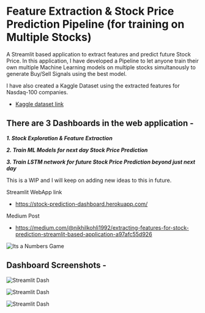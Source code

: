 # Feature Extraction & Stock Price Prediction Pipeline (for training on Multiple Stocks)

A Streamlit based application to extract features and predict future Stock Price. 
In this application, I have developed a Pipeline to let anyone train their own multiple Machine Learning models on multiple stocks simultanously to generate Buy/Sell Signals using the best model. 

I have also created a Kaggle Dataset using the extracted features for Nasdaq-100 companies. 
  - [Kaggle dataset link](https://www.kaggle.com/nikhilkohli/us-stock-market-data-60-extracted-features)


## There are 3 Dashboards in the web application - 

***1. Stock Exploration & Feature Extraction***

***2. Train ML Models for next day Stock Price Prediction***

***3. Train LSTM network for future Stock Price Prediction beyond just next day***

This is a WIP and I will keep on adding new ideas to this in future.

Streamlit WebApp link 
  - https://stock-prediction-dashboard.herokuapp.com/

Medium Post 
  - https://medium.com/@nikhilkohli1992/extracting-features-for-stock-prediction-streamlit-based-application-a97afc55d926


![Its a Numbers Game](https://github.com/Nikhilkohli1/Stock-Prediction-Portfolio-Optimization/blob/master/Streamlit%20Dashboard/Stock.gif)

## Dashboard Screenshots - 

![Streamlit Dash](https://github.com/Nikhilkohli1/Stock-Prediction-Portfolio-Optimization/blob/master/Streamlit%20Dashboard/Streamlit%20features.PNG)

![Streamlit Dash](https://github.com/Nikhilkohli1/Stock-Prediction-Portfolio-Optimization/blob/master/Streamlit%20Dashboard/Streamlit2.PNG)

![Streamlit Dash](https://github.com/Nikhilkohli1/Stock-Prediction-Portfolio-Optimization/blob/master/Streamlit%20Dashboard/Steramlitdash.PNG)

